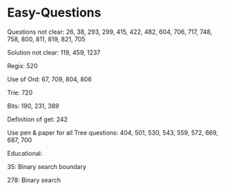 # Easy-Questions

Questions not clear:
26, 38, 293, 299, 415, 422, 482, 604, 706, 717, 748, 758, 800, 811, 819, 821, 705

Solution not clear:
119, 459, 1237

Regix:
520

Use of Ord:
67, 709, 804, 806

Trie:
720

Bits:
190, 231, 389

Definition of get:
242

Use pen & paper for all Tree questions: 404, 501, 530, 543, 559, 572, 669, 687, 700

Educational:

35: Binary search boundary 

278: Binary search 

